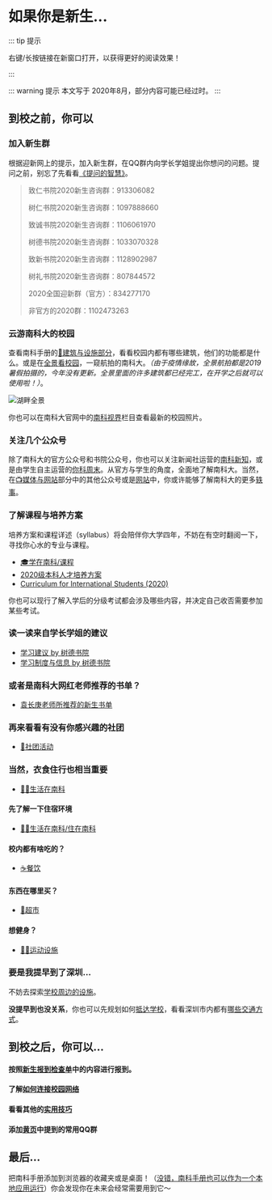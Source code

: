 # 如果你是新生...

::: tip 提示

右键/长按链接在新窗口打开，以获得更好的阅读效果！

:::

::: warning 提示
本文写于 2020年8月，部分内容可能已经过时。
:::


## 到校之前，你可以

### 加入新生群

根据迎新网上的提示，加入新生群，在QQ群内向学长学姐提出你想问的问题。提问之前，别忘了先看看[《提问的智慧》](https://github.com/ryanhanwu/How-To-Ask-Questions-The-Smart-Way/blob/master/README-zh_CN.md)。

> 致仁书院2020新生咨询群：913306082
>
> 树仁书院2020新生咨询群：1097888660
>
> 致诚书院2020新生咨询群：1106061970
>
> 树德书院2020新生咨询群：1033070328
>
> 致新书院2020新生咨询群：1128902987
>
> 树礼书院2020新生咨询群：807844572
>
> 2020全国迎新群（官方）：834277170
>
> 非官方的2020群：1102473263


### 云游南科大的校园

查看南科手册的[🏫建筑与设施部分](/facility/)，看看校园内都有哪些建筑，他们的功能都是什么。或是在[全景看校园](/facility/#全景看校园)，一窥航拍的南科大。*（由于疫情缘故，全景航拍都是2019暑假拍摄的，今年没有更新。全景里面的许多建筑都已经完工，在开学之后就可以使用啦！）*。

![湖畔全景](https://mirrors.sustech.edu.cn/git/sustech-online/sustech-online-ng/-/raw/master/docs/facility/campus-pano.jpg)

你也可以在南科大官网中的[南科视界](https://www.sustech.edu.cn/zh/gallery.html)栏目查看最新的校园照片。

### 关注几个公众号<Badge text="Recommend" type="tip"/>

除了南科大的官方公众号和书院公众号，你也可以关注新闻社运营的[南科新知](/media/#学生组织与社团)，或是由学生自主运营的[你科周末](/media/#微信公众号)。从官方与学生的角度，全面地了解南科大。当然，在[📺媒体与网站](/media/#📺媒体与网站)部分中的其他公众号或是[网站](https://suste.ch/)中，你或许能够了解南科大的更多[轶事](https://sustc.wiki/%E7%89%B9%E6%AE%8A:%E6%89%80%E6%9C%89%E9%A1%B5%E9%9D%A2?from=&to=&namespace=0&hideredirects=1)。

### 了解课程与培养方案

培养方案和课程详述（syllabus）将会陪伴你大学四年，不妨在有空时翻阅一下，寻找你心水的专业与课程。

- [🎓学在南科/课程](/study/by-shude-college/advice-on-study.md#入学考试的建议)
- [2020级本科人才培养方案](https://assets.sustech.online/documents/本科人才培养方案/2020级本科人才培养方案/)
- [Curriculum for International Students (2020)](https://assets.sustech.online/documents/curriculum_for_international_students/2020/)

你也可以现行了解入学后的分级考试都会涉及哪些内容，并决定自己收否需要参加某些考试。

### 读一读来自学长学姐的建议

- [学习建议 by 树德书院](/study/by-shude-college/advice-on-study.md)
- [学习制度与信息 by 树德书院](/study/by-shude-college/info-on-study.md)

### 或者是南科大网红老师推荐的书单？

- [袁长庚老师所推荐的新生书单](/study/book-list-by-prof-yuan/2018/)

### 再来看看有没有你感兴趣的社团

- [🎡社团活动](/organizations/#社团)

### 当然，衣食住行也相当重要

- [👨‍🎓生活在南科](/life/)

#### 先了解一下住宿环境

- [👨‍🎓生活在南科/住在南科](/life/dormitory/)

#### 校内都有啥吃的？

- [☕️餐饮](/life/catering/)

#### 东西在哪里买？

- [🏪超市](/life/#超市)

#### 想健身？

- [🏊‍♀️运动设施](/life/sports-facility/)

### 要是我提早到了深圳...

不妨去探索[学校周边的设施](/surroundings/)。

**没提早到也没关系**，你也可以先规划如何[抵达学校](/transport/#🗺抵达南方科技大学)，看看深圳市内都有[哪些交通方式](/transport/#市内交通)。

## 到校之后，你可以...

#### 按照[新生报到检查单](/life/freshman-register)中的内容进行报到。

#### 了解[如何连接校园网络](/service/network/)

#### 看看其他的[实用技巧](/service/)

#### 添加[黄页](/contact/)中提到的常用QQ群

## 最后...

把南科手册添加到浏览器的收藏夹或是桌面！（[没错，南科手册也可以作为一个本地应用运行](/site-help/)）你会发现你在未来会经常需要用到它～

